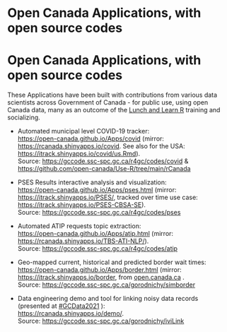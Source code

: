 # Open Canada Applications, with open source codes 

<!-- 
- <https://open-canada.github.io/Apps/covid.html> (source: GitHub)

- <https://open-canada.github.io/Apps/pses.html> (source: GitHub)

- <https://open-canada.github.io/Apps/atip.html> (source: GitHub)
 
- <https://open-canada.github.io/Apps/border.html (source: GCcode)  -
redirect to [open.canada.ca](https://open.canada.ca/en/app/border-wait-time-interactive-tracker-itrack-border#:~:text=Border%20Wait%20Time%20Interactive%20Tracker%20%28iTrack-Border%29%20is%20an,Wait%20Time%20%28BWT%29%20at%20Canadian%20land%20border%20crossings.)

-->

# Open Canada Applications, with open source codes 

These Applications have been built with contributions from various data scientists across Government of Canada - for public use, using open Canada data, many as an outcome of the [Lunch and Learn R](https://open-canada.github.io/UseR/) training and socializing. 

- Automated municipal level COVID-19 tracker:  
<https://open-canada.github.io/Apps/covid> (mirror: https://rcanada.shinyapps.io/covid. See also for the USA: https://itrack.shinyapps.io/covid/us.Rmd).   
Source: https://gccode.ssc-spc.gc.ca/r4gc/codes/covid & https://github.com/open-canada/Use-R/tree/main/rCanada

- PSES Results interactive analysis and visualization:   
<https://open-canada.github.io/Apps/pses.html> (mirror:  https://itrack.shinyapps.io/PSES/, tracked over time use case: https://itrack.shinyapps.io/PSES-CBSA-SE).   
Source: https://gccode.ssc-spc.gc.ca/r4gc/codes/pses

- Automated ATIP requests topic extraction:   
 <https://open-canada.github.io/Apps/atip.html> (mirror: https://rcanada.shinyapps.io/TBS-ATI-NLP/).    
Source: https://gccode.ssc-spc.gc.ca/r4gc/codes/atip
 
- Geo-mapped current, historical and predicted border wait times:    
<https://open-canada.github.io/Apps/border.html> (mirror: https://itrack.shinyapps.io/border, from [open.canada.ca](https://open.canada.ca/en/app/border-wait-time-interactive-tracker-itrack-border#:~:text=Border%20Wait%20Time%20Interactive%20Tracker%20%28iTrack-Border%29%20is%20an,Wait%20Time%20%28BWT%29%20at%20Canadian%20land%20border%20crossings) .   
Source: https://gccode.ssc-spc.gc.ca/gorodnichy/simborder


- Data engineering demo and tool for linking noisy data records (presented at [#GCData2021](https://wiki.gccollab.ca/2021_Data_Conference/Agenda) ):    
https://rcanada.shinyapps.io/demo/.   
Source: https://gccode.ssc-spc.gc.ca/gorodnichy/iviLink
